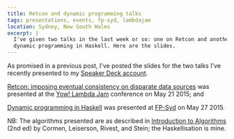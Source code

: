 ```yaml
---
title: Retcon and dynamic programming talks
tags: presentations, events, fp-syd, lambdajam
location: Sydney, New South Wales
excerpt: |
  I've given two talks in the last week or so: one on Retcon and another on
  dynamic programming in Haskell. Here are the slides.
---
```


As promised in a previous post, I've posted the slides for the two talks I've
recently presented to my [Speaker Deck account][1].

[Retcon: imposing eventual consistency on disparate data sources][2] was
presented at the [Yow! Lambda Jam][3] conference on May 21 2015; and

<script async class="speakerdeck-embed" data-id="62b734cf825f43c1ac54bd1f49039448" data-ratio="1.33333333333333" src="//speakerdeck.com/assets/embed.js"></script>

[Dynamic programming in Haskell][4] was presented at [FP-Syd][5] on May 27
2015.

<script async class="speakerdeck-embed" data-id="58fadd2b671940ea99fe3fec545f909c" data-ratio="1.33333333333333" src="//speakerdeck.com/assets/embed.js"></script>

NB: The algorithms presented are as described in [Introduction to
Algorithms][6] (2nd ed) by Cormen, Leiserson, Rivest, and Stein; the
Haskellisation is mine.

[1]: https://speakerdeck.com/thsutton/
[2]: https://speakerdeck.com/thsutton/retcon-imposing-eventual-consistency-on-disparate-data-sources
[3]: http://lambdajam.yowconference.com.au/
[4]: https://speakerdeck.com/thsutton/dynamic-programming-in-haskell
[5]: http://fp-syd.ouroborus.net/
[6]: https://www.amazon.com/dp/0262033844/
